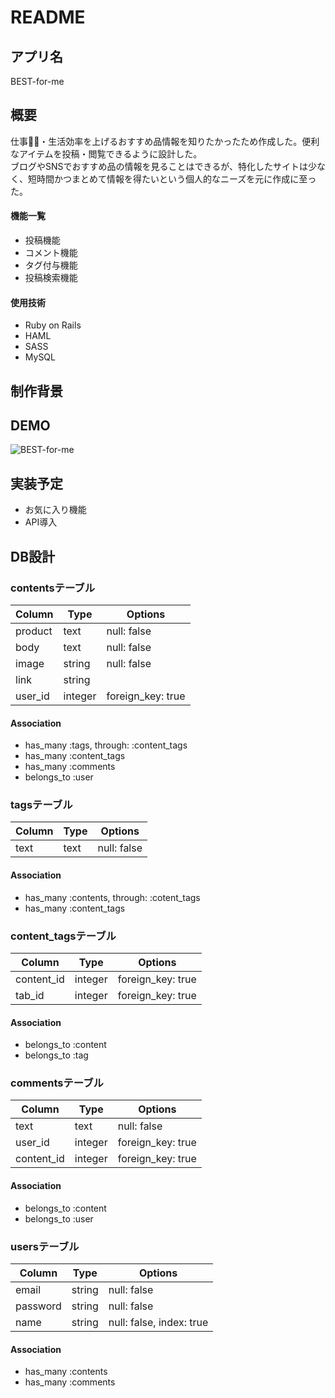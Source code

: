 # README

## アプリ名
BEST-for-me

## 概要
仕事・生活効率を上げるおすすめ品情報を知りたかったため作成した。便利なアイテムを投稿・閲覧できるように設計した。
<br>
ブログやSNSでおすすめ品の情報を見ることはできるが、特化したサイトは少なく、短時間かつまとめて情報を得たいという個人的なニーズを元に作成に至った。

#### 機能一覧
* 投稿機能
* コメント機能
* タグ付与機能
* 投稿検索機能

#### 使用技術
* Ruby on Rails
* HAML
* SASS
* MySQL

## 制作背景

## DEMO
![BEST-for-me](https://user-images.githubusercontent.com/63286009/83207884-2f0d0880-a18f-11ea-9e62-2f74c34db636.jpg)

## 実装予定
* お気に入り機能
* API導入
## DB設計
### contentsテーブル
|Column|Type|Options|
|------|----|-------|
|product|text|null: false|
|body|text|null: false|
|image|string|null: false|
|link|string||
|user_id|integer|foreign_key: true|
#### Association
* has_many :tags, through: :content_tags
* has_many :content_tags
* has_many :comments
* belongs_to :user

### tagsテーブル
|Column|Type|Options|
|------|----|-------|
|text|text|null: false|
#### Association
* has_many :contents, through: :cotent_tags
* has_many :content_tags

### content_tagsテーブル
|Column|Type|Options|
|------|----|-------|
|content_id|integer|foreign_key: true|
|tab_id|integer|foreign_key: true|
#### Association
* belongs_to :content
* belongs_to :tag

### commentsテーブル
|Column|Type|Options|
|------|----|-------|
|text|text|null: false|
|user_id|integer|foreign_key: true|
|content_id|integer|foreign_key: true|
#### Association
* belongs_to :content
* belongs_to :user

### usersテーブル
|Column|Type|Options|
|------|----|-------|
|email|string|null: false|
|password|string|null: false|
|name|string|null: false, index: true|
#### Association
* has_many :contents
* has_many :comments
